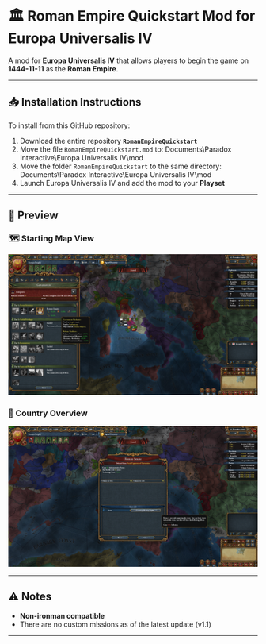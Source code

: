 # 🏛️ Roman Empire Quickstart Mod for Europa Universalis IV

A mod for **Europa Universalis IV** that allows players to begin the game on **1444-11-11** as the **Roman Empire**.

---

## 📥 Installation Instructions

To install from this GitHub repository:

1. Download the entire repository **`RomanEmpireQuickstart`**
2. Move the file `RomanEmpireQuickstart.mod` to: Documents\Paradox Interactive\Europa Universalis IV\mod
3. Move the folder `RomanEmpireQuickstart` to the same directory: Documents\Paradox Interactive\Europa Universalis IV\mod
4. Launch Europa Universalis IV and add the mod to your **Playset**

---

## 📸 Preview

<!-- Replace the image links below with your own -->

### 🗺️ Starting Map View
![Map View](https://github.com/zynsniper/RomanEmpireQuickstart/blob/Images/image_2025-05-02_074855766.png)

### 🏰 Country Overview
![Country Overview](https://github.com/zynsniper/RomanEmpireQuickstart/blob/Images/image_2025-05-02_080606629.png)

---

## ⚠️ Notes

- **Non-ironman compatible**
- There are no custom missions as of the latest update (v1.1)
---
